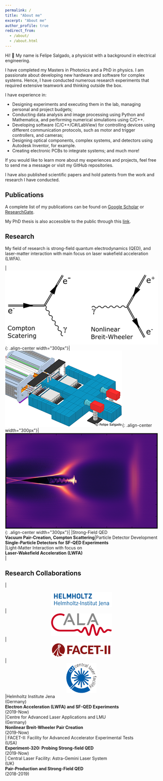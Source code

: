 ```yaml
---
permalink: /
title: "About me"
excerpt: "About me"
author_profile: true
redirect_from: 
  - /about/
  - /about.html
---
```


Hi! 👋 My name is Felipe Salgado, a physicist with a background in electrical engineering.

I have completed my Masters in Photonics and a PhD in physics. I am passionate about developing new hardware and software for complex systems. Hence, I have conducted numerous research experiments that required extensive teamwork and thinking outside the box.

I have experience in:
* Designing experiments and executing them in the lab, managing personal and project budgets;
* Conducting data analysis and image processing using Python and Mathematica, and performing numerical simulations using C/C++.
* Developing software (C/C++/C#/LabView) for controlling devices using different communication protocols, such as motor and trigger controllers, and cameras;
* Designing optical components, complex systems, and detectors using Autodesk Inventor, for example.
* Creating electronic PCBs to integrate systems;
and much more!

If you would like to learn more about my experiences and projects, feel free to send me a message or visit my GitHub repositories.

I have also published scientific papers and hold patents from the work and research I have conducted.

<!--**Get in Touch**  
[Linkedin](https://www.linkedin.com/in/felipe-salgado-82a40a34/)  
[Github](https://github.com/felipecsalgado) where you can check my latest public available codes-->

<h2> Publications </h2>

A complete list of my publications can be found on [Google Scholar](https://scholar.google.de/citations?user=XFDI87QAAAAJ&hl=en) or [ResearchGate](https://www.researchgate.net/profile/Felipe-Salgado-6).

My PhD thesis is also accessible to the public through this [link](https://www.db-thueringen.de/receive/dbt_mods_00055695).

<h2> Research </h2>
My field of research is strong-field quantum electrodynamics (QED), and laser-matter interaction with main focus on laser wakefield acceleration (LWFA).
<style>
table {
    border-collapse: collapse;
    table-layout: fixed;
    width: 100%;
}ƒ
table, th, td {
   border: 1px solid white;
}
blockquote {
    border-left: solid white;
    padding-left: 0px;
}
</style>

|![SFQED](../images/sfqed-process.png){: .align-center width="300px"}|![Detector development](../images/CALA_detector_setup_clip.png){: .align-center width="300px"}|![LWFA](../images/LWFA_sims.png){: .align-center width="300px"}|
|Strong-Field QED<br>**Vacuum Pair-Creation, Compton Scattering**|Particle Detector Development<br>**Single-Particle Detectors for SF-QED Experiments**<br>|Light-Matter Interaction with focus on<br>**Laser-Wakefield Acceleration (LWFA)<br>**|

<h2> Research Collaborations </h2>
<style> 
table {
    border-collapse: collapse;
    table-layout: fixed;
    width: 100%;
}
table, th, td {
   border: 1px solid white;
}
blockquote {
    border-left: solid white;
    padding-left: 0px;
}
</style>

|<center><a href="https://www.hi-jena.de/en/"><img src="../images/HIJ_de_logo.png" alt="hij_logo" width="200"/></a></center>| <center><a href="https://cala-laser.de/"><img src="../images/cala.png" alt="cala_logo" width="200"/></a></center>|<center><a href="https://facet-ii.slac.stanford.edu/"><img src="../images/facet-ii.png" alt="facet-ii_logo" width="200"/></a></center> |  <center><a href="https://www.clf.stfc.ac.uk/Pages/home.aspx"><img src="../images/CLF_logo.jpg" alt="clf_logo" width="100"/></a></center>
|Helmholtz Institute Jena<br>(Germany)<br> **Electron Acceleration (LWFA) and SF-QED Experiments**<br>(2019-Now)<br>|Centre for Advanced Laser Applications and LMU<br>(Germany)<br> **Nonlinear Breit-Wheeler Pair Creation**<br>(2019-Now)<br>| FACET-II: Facility for Advanced Accelerator Experimental Tests<br>(USA)<br>**Experiment-320: Probing Strong-field QED**<br>(2019-Now)<br>| Central Laser Facility: Astra-Gemini Laser System<br>(UK)<br>**Pair-Production and Strong-Field QED**<br>(2018-2019)<br>
